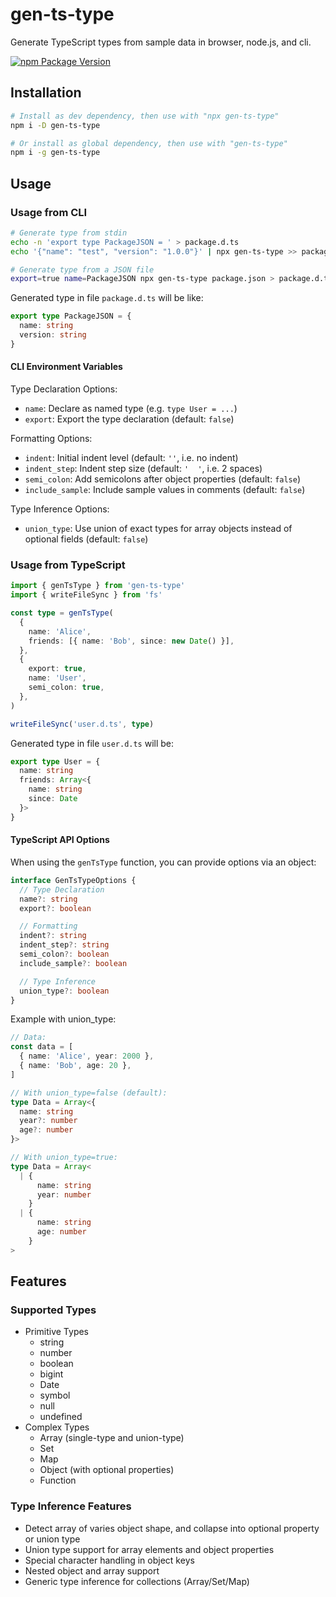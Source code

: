 # gen-ts-type

Generate TypeScript types from sample data in browser, node.js, and cli.

[![npm Package Version](https://img.shields.io/npm/v/gen-ts-type)](https://www.npmjs.com/package/gen-ts-type)

## Installation

```bash
# Install as dev dependency, then use with "npx gen-ts-type"
npm i -D gen-ts-type

# Or install as global dependency, then use with "gen-ts-type"
npm i -g gen-ts-type
```

## Usage

### Usage from CLI

```bash
# Generate type from stdin
echo -n 'export type PackageJSON = ' > package.d.ts
echo '{"name": "test", "version": "1.0.0"}' | npx gen-ts-type >> package.d.ts

# Generate type from a JSON file
export=true name=PackageJSON npx gen-ts-type package.json > package.d.ts
```

Generated type in file `package.d.ts` will be like:

```typescript
export type PackageJSON = {
  name: string
  version: string
}
```

#### CLI Environment Variables

Type Declaration Options:

- `name`: Declare as named type (e.g. `type User = ...`)
- `export`: Export the type declaration (default: `false`)

Formatting Options:

- `indent`: Initial indent level (default: `''`, i.e. no indent)
- `indent_step`: Indent step size (default: `'  '`, i.e. 2 spaces)
- `semi_colon`: Add semicolons after object properties (default: `false`)
- `include_sample`: Include sample values in comments (default: `false`)

Type Inference Options:

- `union_type`: Use union of exact types for array objects instead of optional fields (default: `false`)

### Usage from TypeScript

```typescript
import { genTsType } from 'gen-ts-type'
import { writeFileSync } from 'fs'

const type = genTsType(
  {
    name: 'Alice',
    friends: [{ name: 'Bob', since: new Date() }],
  },
  {
    export: true,
    name: 'User',
    semi_colon: true,
  },
)

writeFileSync('user.d.ts', type)
```

Generated type in file `user.d.ts` will be:

```typescript
export type User = {
  name: string
  friends: Array<{
    name: string
    since: Date
  }>
}
```

#### TypeScript API Options

When using the `genTsType` function, you can provide options via an object:

```typescript
interface GenTsTypeOptions {
  // Type Declaration
  name?: string
  export?: boolean

  // Formatting
  indent?: string
  indent_step?: string
  semi_colon?: boolean
  include_sample?: boolean

  // Type Inference
  union_type?: boolean
}
```

Example with union_type:

```typescript
// Data:
const data = [
  { name: 'Alice', year: 2000 },
  { name: 'Bob', age: 20 },
]

// With union_type=false (default):
type Data = Array<{
  name: string
  year?: number
  age?: number
}>

// With union_type=true:
type Data = Array<
  | {
      name: string
      year: number
    }
  | {
      name: string
      age: number
    }
>
```

## Features

### Supported Types

- Primitive Types
  - string
  - number
  - boolean
  - bigint
  - Date
  - symbol
  - null
  - undefined
- Complex Types
  - Array (single-type and union-type)
  - Set
  - Map
  - Object (with optional properties)
  - Function

### Type Inference Features

- Detect array of varies object shape, and collapse into optional property or union type
- Union type support for array elements and object properties
- Special character handling in object keys
- Nested object and array support
- Generic type inference for collections (Array/Set/Map)
